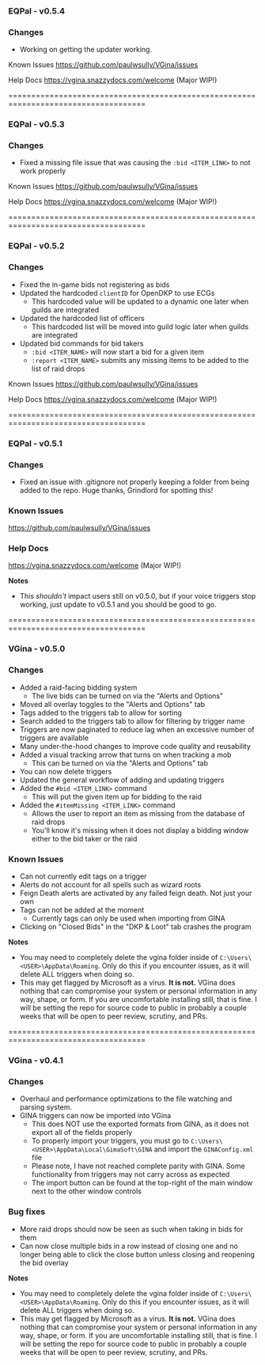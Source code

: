 ### EQPal - v0.5.4

### Changes

- Working on getting the updater working.

Known Issues
https://github.com/paulwsully/VGina/issues

Help Docs
https://vgina.snazzydocs.com/welcome (Major WIP!)

====================================================================================

### EQPal - v0.5.3

### Changes

- Fixed a missing file issue that was causing the `:bid <ITEM_LINK>` to not work properly

Known Issues
https://github.com/paulwsully/VGina/issues

Help Docs
https://vgina.snazzydocs.com/welcome (Major WIP!)

====================================================================================

### EQPal - v0.5.2

### Changes

- Fixed the in-game bids not registering as bids
- Updated the hardcoded `clientID` for OpenDKP to use ECGs
  - This hardcoded value will be updated to a dynamic one later when guilds are integrated
- Updated the hardcoded list of officers
  - This hardcoded list will be moved into guild logic later when guilds are integrated
- Updated bid commands for bid takers
  - `:bid <ITEM_NAME>` will now start a bid for a given item
  - `:report <ITEM_NAME>` submits any missing items to be added to the list of raid drops

Known Issues
https://github.com/paulwsully/VGina/issues

Help Docs
https://vgina.snazzydocs.com/welcome (Major WIP!)

====================================================================================

### EQPal - v0.5.1

### Changes

- Fixed an issue with .gitignore not properly keeping a folder from being added to the repo. Huge thanks, Grindlord for spotting this!

### Known Issues

https://github.com/paulwsully/VGina/issues

### Help Docs

https://vgina.snazzydocs.com/welcome (Major WIP!)

**Notes**

- This _shouldn't_ impact users still on v0.5.0, but if your voice triggers stop working, just update to v0.5.1 and you should be good to go.

====================================================================================

### VGina - v0.5.0

### Changes

- Added a raid-facing bidding system
  - The live bids can be turned on via the "Alerts and Options"
- Moved all overlay toggles to the "Alerts and Options" tab
- Tags added to the triggers tab to allow for sorting
- Search added to the triggers tab to allow for filtering by trigger name
- Triggers are now paginated to reduce lag when an excessive number of triggers are available
- Many under-the-hood changes to improve code quality and reusability
- Added a visual tracking arrow that turns on when tracking a mob
  - This can be turned on via the "Alerts and Options" tab
- You can now delete triggers
- Updated the general workflow of adding and updating triggers
- Added the `#bid <ITEM_LINK>` command
  - This will put the given item up for bidding to the raid
- Added the `#itemMissing <ITEM_LINK>` command
  - Allows the user to report an item as missing from the database of raid drops
  - You'll know it's missing when it does not display a bidding window either to the bid taker or the raid

### Known Issues

- Can not currently edit tags on a trigger
- Alerts do not account for all spells such as wizard roots
- Feign Death alerts are activated by any failed feign death. Not just your own
- Tags can not be added at the moment
  - Currently tags can only be used when importing from GINA
- Clicking on "Closed Bids" in the "DKP & Loot" tab crashes the program

**Notes**

- You may need to completely delete the vgina folder inside of `C:\Users\<USER>\AppData\Roaming`. Only do this if you encounter issues, as it will delete ALL triggers when doing so.
- This may get flagged by Microsoft as a virus. **It is not.** VGina does nothing that can compromise your system or personal information in any way, shape, or form. If you are uncomfortable installing still, that is fine. I will be setting the repo for source code to public in probably a couple weeks that will be open to peer review, scrutiny, and PRs.

====================================================================================

### VGina - v0.4.1

### Changes

- Overhaul and performance optimizations to the file watching and parsing system.
- GINA triggers can now be imported into VGina
  - This does NOT use the exported formats from GINA, as it does not export all of the fields properly
  - To properly import your triggers, you must go to `C:\Users\<USER>\AppData\Local\GimaSoft\GINA` and import the `GINAConfig.xml` file
  - Please note, I have not reached complete parity with GINA. Some functionality from triggers may not carry across as expected
  - The import button can be found at the top-right of the main window next to the other window controls

### Bug fixes

- More raid drops should now be seen as such when taking in bids for them
- Can now close multiple bids in a row instead of closing one and no longer being able to click the close button unless closing and reopening the bid overlay

**Notes**

- You may need to completely delete the vgina folder inside of `C:\Users\<USER>\AppData\Roaming`. Only do this if you encounter issues, as it will delete ALL triggers when doing so.
- This may get flagged by Microsoft as a virus. **It is not.** VGina does nothing that can compromise your system or personal information in any way, shape, or form. If you are uncomfortable installing still, that is fine. I will be setting the repo for source code to public in probably a couple weeks that will be open to peer review, scrutiny, and PRs.
